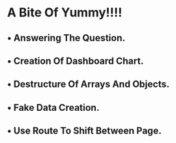 # A Bite Of Yummy!!!!


## • Answering The Question.
## • Creation Of Dashboard Chart.
## • Destructure Of Arrays And Objects.
## • Fake Data Creation.
## • Use Route To Shift Between Page.
